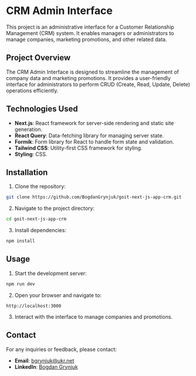 # CRM Admin Interface

This project is an administrative interface for a Customer Relationship Management (CRM) system. It enables managers or administrators to manage companies, marketing promotions, and other related data.

## Project Overview

The CRM Admin Interface is designed to streamline the management of company data and marketing promotions. It provides a user-friendly interface for administrators to perform CRUD (Create, Read, Update, Delete) operations efficiently.

## Technologies Used

- **Next.js**: React framework for server-side rendering and static site generation.
- **React Query**: Data-fetching library for managing server state.
- **Formik**: Form library for React to handle form state and validation.
- **Tailwind CSS**: Utility-first CSS framework for styling.
- **Styling**: CSS.

## Installation

1. Clone the repository:

```bash
git clone https://github.com/BogdanGrynjuk/goit-next-js-app-crm.git
```

2. Navigate to the project directory:

```bash
cd goit-next-js-app-crm
```

3. Install dependencies:

```bash
npm install
```

## Usage

1. Start the development server:

```bash
npm run dev
```

2. Open your browser and navigate to:

```
http://localhost:3000
```

3. Interact with the interface to manage companies and promotions.

## Contact

For any inquiries or feedback, please contact:

- **Email**: [bgrynjuk@ukr.net](mailto:bgrynjuk@ukr.net)
- **LinkedIn**:
  [Bogdan Grynjuk](http://linkedin.com/in/bogdan-grynjuk-7024a710a/)

